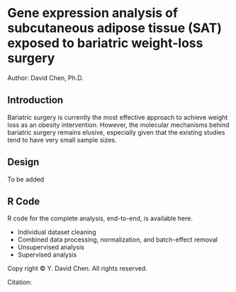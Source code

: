 # Gene expression analysis of subcutaneous adipose tissue (SAT) exposed to bariatric weight-loss surgery

Author: David Chen, Ph.D.

## Introduction

Bariatric surgery is currently the most effective approach to achieve weight loss as an obesity intervention. However, the molecular mechanisms behind bariatric surgery remains elusive, especially given that the existing studies tend to have very small sample sizes. 

## Design

To be added

## R Code

R code for the complete analysis, end-to-end, is available here.

* Individual dataset cleaning
* Combined data processing, normalization, and batch-effect removal
* Unsupervised analysis
* Supervised analysis


Copy right &copy; Y. David Chen. All rights reserved.

Citation:



